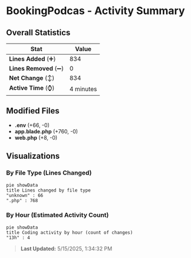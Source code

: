 # BookingPodcas - Activity Summary 

## Overall Statistics

| Stat                   | Value                                                             |
| ---------------------- | ----------------------------------------------------------------- |
| **Lines Added** (➕)   | 834                                          |
| **Lines Removed** (➖) | 0                                        |
| **Net Change** (↕)    | 834                |
| **Active Time** (⌚)   | 4 minutes |


## Modified Files
- **.env** (+66, -0)
- **app.blade.php** (+760, -0)
- **web.php** (+8, -0)

## Visualizations

### By File Type (Lines Changed)

```mermaid
pie showData
title Lines changed by file type
"unknown" : 66
".php" : 768
```

### By Hour (Estimated Activity Count)

```mermaid
pie showData
title Coding activity by hour (count of changes)
"13h" : 4
```


> **Last Updated:** 5/15/2025, 1:34:32 PM